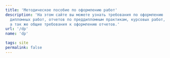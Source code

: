 ```yaml
---
title: 'Методическое пособие по оформлению работ'
description: 'На этом сайте вы можете узнать требования по оформлению
  дипломных работ, отчетов по преддипломным практикам, курсовых работ,
  а так же общие требования к оформлению отчетов.'
url: '/dp'
name: 'dp'

tags: site
permalink: false
---
```

